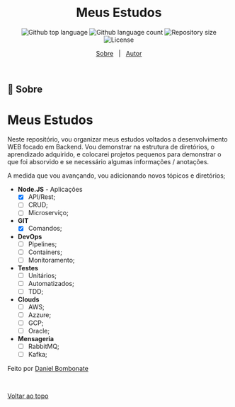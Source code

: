 <div align="center" id="top"> 
  <!--<img src="./.github/app.gif" alt="Meus Estudos" />-->

  &#xa0;

  <!-- <a href="https://meusestudos.netlify.app">Demo</a> -->
</div>

<h1 align="center">Meus Estudos</h1>

<p align="center">
  <img alt="Github top language" src="https://img.shields.io/github/languages/top/dbombonate/meus-estudos?color=56BEB8">

  <img alt="Github language count" src="https://img.shields.io/github/languages/count/dbombonate/meus-estudos?color=56BEB8">

  <img alt="Repository size" src="https://img.shields.io/github/repo-size/dbombonate/meus-estudos?color=56BEB8">

  <img alt="License" src="https://img.shields.io/github/license/dbombonate/meus-estudos?color=56BEB8">

  <!-- <img alt="Github issues" src="https://img.shields.io/github/issues/dbombonate/meus-estudos?color=56BEB8" /> -->

  <!-- <img alt="Github forks" src="https://img.shields.io/github/forks/dbombonate/meus-estudos?color=56BEB8" /> -->

  <!-- <img alt="Github stars" src="https://img.shields.io/github/stars/dbombonate/meus-estudos?color=56BEB8" /> -->
</p>

<!-- Status -->

<!-- <h4 align="center"> 
	🚧  Meus Estudos 🚀 Under construction...  🚧
</h4> 

<hr> -->

<p align="center">
  <a href="#dart-about">Sobre</a> &#xa0; | &#xa0; 
  <!--<a href="#sparkles-features">Features</a> &#xa0; | &#xa0;
  <a href="#rocket-technologies">Technologies</a> &#xa0; | &#xa0;
  <a href="#white_check_mark-requirements">Requirements</a> &#xa0; | &#xa0;
  <a href="#checkered_flag-starting">Starting</a> &#xa0; | &#xa0;
  <a href="#memo-license">License</a> &#xa0; | &#xa0;-->
  <a href="https://github.com/dbombonate" target="_blank">Autor</a>
</p>

<br>

## :dart: Sobre ##

# Meus Estudos

Neste repositório, vou organizar meus estudos voltados a desenvolvimento WEB focado em Backend. Vou demonstrar na estrutura de diretórios, o aprendizado adquirido, e colocarei projetos pequenos para demonstrar o que foi absorvido e se necessário algumas informações / anotações.

A medida que vou avançando, vou adicionando novos tópicos e diretórios;

* **Node.JS** - Aplicações
	* [X] API/Rest;
	* [ ] CRUD;
	* [ ] Microserviço;

*  **GIT**
	* [X] Comandos;

* **DevOps**
	* [ ] Pipelines;
	* [ ] Containers;
	* [ ] Monitoramento;

* **Testes**
	* [ ] Unitários;
	* [ ] Automatizados;
	* [ ] TDD;

* **Clouds**
	* [ ] AWS;
	* [ ] Azzure;
	* [ ] GCP;
	* [ ] Oracle;

* **Mensageria**
	* [ ] RabbitMQ;
	* [ ] Kafka;

<!--## :rocket: Technologies ##

The following tools were used in this project:

- [Node.js](https://nodejs.org/en/)
- [TypeScript](https://www.typescriptlang.org/)

## :white_check_mark: Requirements ##

Before starting :checkered_flag:, you need to have [Git](https://git-scm.com) and [Node](https://nodejs.org/en/) installed.

## :checkered_flag: Starting ##

```bash
# Clone this project
$ git clone https://github.com/dbombonate/meus-estudos

# Access
$ cd meus-estudos

# Install dependencies
$ npm install

# Run the project
$ npm start

# The server will initialize in the <http://localhost:3000>
```
-->

Feito por <a href="https://github.com/dbombonate" target="_blank">Daniel Bombonate</a>

&#xa0;

<a href="#top">Voltar ao topo</a>
